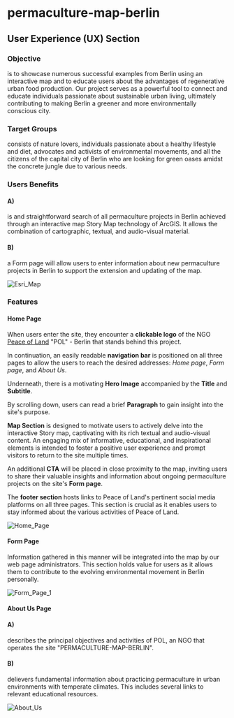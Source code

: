 # permaculture-map-berlin

## User Experience (UX) Section

### Objective
is to showcase numerous successful examples from Berlin using an interactive map and to educate users about the advantages of regenerative urban food production. Our project serves as a powerful tool to connect and educate individuals passionate about sustainable urban living, ultimately contributing to making Berlin a greener and more environmentally conscious city.
### Target Groups
consists of nature lovers, individuals passionate about a healthy lifestyle and diet, advocates and activists of environmental movements, and all the citizens of the capital city of Berlin who are looking for green oases amidst the concrete jungle due to various needs. 

### Users Benefits
#### A) 
is and straightforward search of all permaculture projects in Berlin achieved through an interactive map Story Map technology of ArcGIS. It allows the combination of cartographic, textual, and audio-visual material.

#### B)
a Form page will allow users to enter information about new permaculture projects in Berlin to support the extension and updating of the map.

![Esri_Map](https://github.com/VladaAlek/permaculture-map-berlin/assets/28791829/b63d57d3-d624-4e0e-8706-12b3510ecb63)


### Features

#### Home Page

When users enter the site, they encounter a **clickable logo** of the NGO [Peace of Land](http://www.peaceof.land "Peace of Land") "POL" - Berlin that stands behind this project.

In continuation, an easily readable **navigation bar** is positioned on all three pages to allow the users to reach the desired addresses: *Home page*, *Form page*, and *About Us*.


Underneath, there is a motivating **Hero Image** accompanied by the **Title** and **Subtitle**.

By scrolling down, users can read a brief **Paragraph** to gain insight into the site's purpose.


**Map Section** is designed to motivate users to actively delve into the interactive Story map, captivating with its rich textual and audio-visual content. An engaging mix of informative, educational, and inspirational elements is intended to foster a positive user experience and prompt visitors to return to the site multiple times.

An additional **CTA** will be placed in close proximity to the map, inviting users to share their valuable insights and information about ongoing permaculture projects on the site's **Form page**.

The **footer section** hosts links to Peace of Land's pertinent social media platforms on all three pages. This section is crucial as it enables users to stay informed about the various activities of Peace of Land.

![Home_Page](https://github.com/VladaAlek/permaculture-map-berlin/assets/28791829/b880a0ec-9291-4f15-aa46-f98bb78a9943)


#### Form Page
Information gathered in this manner will be integrated into the map by our web page administrators. This section holds value for users as it allows them to contribute to the evolving environmental movement in Berlin personally.

![Form_Page_1](https://github.com/VladaAlek/permaculture-map-berlin/assets/28791829/67cb977b-c9d2-4f90-80ec-ed435cd89279)

#### About Us Page

####   A)
describes the principal objectives and activities of POL, an NGO that operates the site "PERMACULTURE-MAP-BERLIN".

####    B)
delievers fundamental information about practicing permaculture in urban environments with temperate climates. This includes several links to relevant educational resources.

![About_Us](https://github.com/VladaAlek/permaculture-map-berlin/assets/28791829/fdafe2d3-ea97-4976-bb53-44743dbf57ae)





